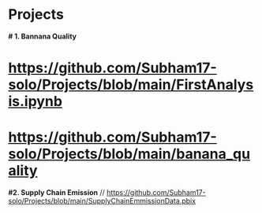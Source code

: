 # Projects
**# 1. Bannana Quality**
# https://github.com/Subham17-solo/Projects/blob/main/FirstAnalysis.ipynb
# https://github.com/Subham17-solo/Projects/blob/main/banana_quality

**#2. Supply Chain Emission**
// https://github.com/Subham17-solo/Projects/blob/main/SupplyChainEmmissionData.pbix
